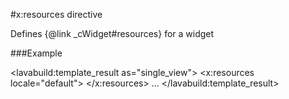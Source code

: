 
#x:resources directive

Defines {@link _cWidget#resources} for a widget

###Example

<lavabuild:template_result as="single_view">
<collapsible-panel>
	<x:resources locale="default">
		<container path="COLLAPSIBLE_PANEL_CONTAINER" add_classes="panel-default"></container>
	</x:resources>
	<title>...</title>
	<content>...</content>
</collapsible-panel>
</lavabuild:template_result>